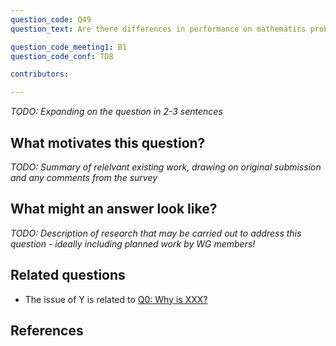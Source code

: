 ```yaml
---
question_code: Q49 
question_text: Are there differences in performance on mathematics problems presented and carried out on paper versus on the computer? 

question_code_meeting1: B1 
question_code_conf: TD8 

contributors: 

---
```

*TODO: Expanding on the question in 2-3 sentences*

## What motivates this question?

*TODO: Summary of relelvant existing work, drawing on original submission and any comments from the survey*

## What might an answer look like?

*TODO: Description of research that may be carried out to address this question - ideally including planned work by WG members!*

## Related questions

* The issue of Y is related to [Q0: Why is XXX?](Q0)

## References
